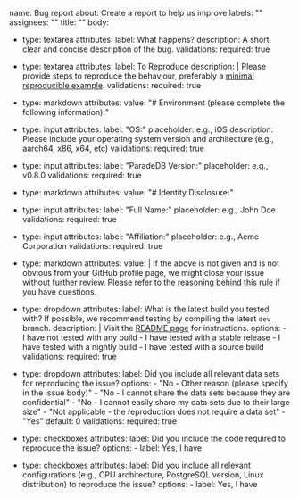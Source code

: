 name: Bug report
about: Create a report to help us improve
labels: ""
assignees: ""
title: ""
body:

- type: textarea
  attributes:
  label: What happens?
  description: A short, clear and concise description of the bug.
  validations:
  required: true

- type: textarea
  attributes:
  label: To Reproduce
  description: |
  Please provide steps to reproduce the behaviour, preferably a [minimal reproducible example](https://en.wikipedia.org/wiki/Minimal_reproducible_example).
  validations:
  required: true

- type: markdown
  attributes:
  value: "# Environment (please complete the following information):"
- type: input
  attributes:
  label: "OS:"
  placeholder: e.g., iOS
  description: Please include your operating system version and architecture (e.g., aarch64, x86, x64, etc)
  validations:
  required: true
- type: input
  attributes:
  label: "ParadeDB Version:"
  placeholder: e.g., v0.8.0
  validations:
  required: true

- type: markdown
  attributes:
  value: "# Identity Disclosure:"
- type: input
  attributes:
  label: "Full Name:"
  placeholder: e.g., John Doe
  validations:
  required: true
- type: input
  attributes:
  label: "Affiliation:"
  placeholder: e.g., Acme Corporation
  validations:
  required: true

- type: markdown
  attributes:
  value: |
  If the above is not given and is not obvious from your GitHub profile page, we might close your issue without further review. Please refer to the [reasoning behind this rule](https://berthub.eu/articles/posts/anonymous-help/) if you have questions.

- type: dropdown
  attributes:
  label: What is the latest build you tested with? If possible, we recommend testing by compiling the latest `dev` branch.
  description: |
  Visit the [README page](https://github.com/paradedb/paradedb) for instructions.
  options: - I have not tested with any build - I have tested with a stable release - I have tested with a nightly build - I have tested with a source build
  validations:
  required: true

- type: dropdown
  attributes:
  label: Did you include all relevant data sets for reproducing the issue?
  options: - "No - Other reason (please specify in the issue body)" - "No - I cannot share the data sets because they are confidential" - "No - I cannot easily share my data sets due to their large size" - "Not applicable - the reproduction does not require a data set" - "Yes"
  default: 0
  validations:
  required: true

- type: checkboxes
  attributes:
  label: Did you include the code required to reproduce the issue?
  options: - label: Yes, I have

- type: checkboxes
  attributes:
  label: Did you include all relevant configurations (e.g., CPU architecture, PostgreSQL version, Linux distribution) to reproduce the issue?
  options: - label: Yes, I have
